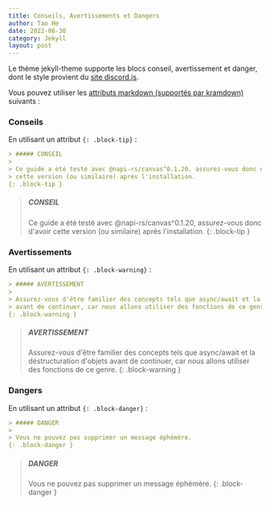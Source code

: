```yaml
---
title: Conseils, Avertissements et Dangers
author: Tao He
date: 2022-06-30
category: Jekyll
layout: post
---
```


Le thème jekyll-theme supporte les blocs conseil, avertissement et danger, dont le style provient du [site discord.js][1].

Vous pouvez utiliser les [attributs markdown (supportés par kramdown)][2] suivants :

### Conseils

En utilisant un attribut `{: .block-tip}` :

```markdown
> ##### CONSEIL
>
> Ce guide a été testé avec @napi-rs/canvas^0.1.20, assurez-vous donc d'avoir
> cette version (ou similaire) après l'installation.
{: .block-tip }
```

> ##### CONSEIL
>
> Ce guide a été testé avec @napi-rs/canvas^0.1.20, assurez-vous donc d'avoir
> cette version (ou similaire) après l'installation.
{: .block-tip }

### Avertissements

En utilisant un attribut `{: .block-warning}` :

```markdown
> ##### AVERTISSEMENT
>
> Assurez-vous d'être familier des concepts tels que async/await et la déstructuration d'objets
> avant de continuer, car nous allons utiliser des fonctions de ce genre.
{: .block-warning }
```

> ##### AVERTISSEMENT
>
> Assurez-vous d'être familier des concepts tels que async/await et la déstructuration d'objets
> avant de continuer, car nous allons utiliser des fonctions de ce genre.
{: .block-warning }

### Dangers

En utilisant un attribut `{: .block-danger}` :

```markdown
> ##### DANGER
>
> Vous ne pouvez pas supprimer un message éphémère.
{: .block-danger }
```

> ##### DANGER
>
> Vous ne pouvez pas supprimer un message éphémère.
{: .block-danger }

[1]: https://discordjs.guide/popular-topics/canvas.html#setting-up-napi-rs-canvas
[2]: https://kramdown.gettalong.org/quickref.html#block-attributes
